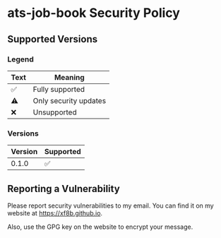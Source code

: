# ats-job-book Security Policy

## Supported Versions

### Legend

| Text               | Meaning               |
|--------------------|-----------------------|
| :white_check_mark: | Fully supported       |
| :warning:          | Only security updates |
| :x:                | Unsupported           |

### Versions

| Version | Supported          |
|---------|--------------------|
| 0.1.0   | :white_check_mark: |

## Reporting a Vulnerability

Please report security vulnerabilities to my email. You can find it on my website at <https://xf8b.github.io>.

Also, use the GPG key on the website to encrypt your message.